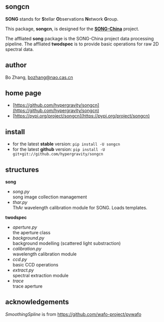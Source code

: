 ## **songcn**

**SONG** stands for **S**tellar **O**bservations **N**etwork **G**roup.

This package, **songcn**, is designed for the [**SONG-China**](http://song.bao.ac.cn/) project.

The affliated **song** package is the SONG-China project data processing pipeline.
The affliated **twodspec** is to provide basic operations for raw 2D spectral data.

## author
Bo Zhang, [bozhang@nao.cas.cn](mailto:bozhang@nao.cas.cn)

## home page
- [https://github.com/hypergravity/songcn](https://github.com/hypergravity/songcn)
- [https://pypi.org/project/songcn](https://pypi.org/project/songcn)

## install
- for the latest **stable** version: `pip install -U songcn`
- for the latest **github** version: `pip install -U git+git://github.com/hypergravity/songcn`

## structures

**song**

- *song.py* \
    song image collection management
- *thar.py* \
    ThAr wavelength calibration module for SONG.
    Loads templates.

**twodspec**

- *aperture.py* \
    the aperture class
- *background.py* \
    background modelling (scattered light substraction)
- *calibration.py* \
    wavelength calibration module    
- *ccd.py* \
    basic CCD operations
- *extract.py* \
    spectral extraction module
- *trace* \
    trace aperture


## acknowledgements

*SmoothingSpline* is from https://github.com/wafo-project/pywafo
